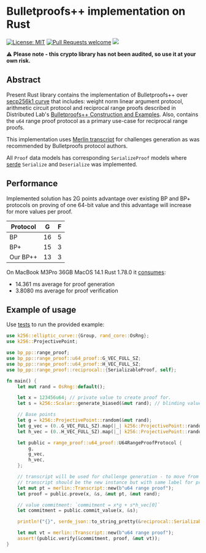 # Bulletproofs++ implementation on Rust

[![License: MIT](https://img.shields.io/badge/License-MIT-yellow.svg)](https://opensource.org/licenses/MIT)
[![Pull Requests welcome](https://img.shields.io/badge/PRs-welcome-ff69b4.svg?style=flat-square)](https://github.com/distributed-lab/bp-pp/issues)
<a href="https://github.com/distributed-lab/bp-pp">
<img src="https://img.shields.io/github/stars/distributed-lab/bp-pp?style=social"/>
</a>

⚠️ __Please note - this crypto library has not been audited, so use it at your own risk.__

## Abstract

Present Rust library contains the implementation of Bulletproofs++
over [secp256k1 curve](https://docs.rs/k256/latest/k256/) that includes: weight norm linear argument protocol,
arithmetic circuit protocol and reciprocal range proofs described in Distributed
Lab's [Bulletproofs++ Construction and Examples](https://distributedlab.com/whitepaper/Bulletproofs-Construction-and-Examples.pdf).
Also, contains the `u64` range proof protocol as a primary use-case for reciprocal range proofs.

This implementation uses [Merlin transcript](https://doc.dalek.rs/merlin/index.html) for challenges generation as was
recommended by Bulletproofs protocol authors.

All `Proof` data models has corresponding `SerializeProof` models where [serde](https://serde.rs/) `Serialize`
and `Deserialize` was implemented.

## Performance

Implemented solution has 2G points advantage over existing BP and BP+ protocols on proving of one 64-bit value and this
advantage will increase for more values per proof.

| Protocol | G  | F |
|----------|----|---|
| BP       | 16 | 5 |
| BP+      | 15 | 3 |
| Our BP++ | 13 | 3 |

On MacBook M3Pro 36GB MacOS 14.1 Rust 1.78.0 it [consumes](./macbook-m3-pro-36GB-bench-result.txt):

- 14.361 ms average for proof generation
- 3.8080 ms average for proof verification

## Example of usage

Use [tests](./src/tests.rs) to run the provided example:

```rust
use k256::elliptic_curve::{Group, rand_core::OsRng};
use k256::ProjectivePoint;

use bp_pp::range_proof;
use bp_pp::range_proof::u64_proof::G_VEC_FULL_SZ;
use bp_pp::range_proof::u64_proof::H_VEC_FULL_SZ;
use bp_pp::range_proof::reciprocal::{SerializableProof, self};

fn main() {
    let mut rand = OsRng::default();

    let x = 123456u64; // private value to create proof for.
    let s = k256::Scalar::generate_biased(&mut rand); // blinding value

    // Base points
    let g = k256::ProjectivePoint::random(&mut rand);
    let g_vec = (0..G_VEC_FULL_SZ).map(|_| k256::ProjectivePoint::random(&mut rand)).collect::<Vec<ProjectivePoint>>();
    let h_vec = (0..H_VEC_FULL_SZ).map(|_| k256::ProjectivePoint::random(&mut rand)).collect::<Vec<ProjectivePoint>>();

    let public = range_proof::u64_proof::U64RangeProofProtocol {
        g,
        g_vec,
        h_vec,
    };

    // transcript will be used for challenge generation - to move from interactive to non-interactive protocol.
    // transcript should be the new instance but with same label for prover and verifier. 
    let mut pt = merlin::Transcript::new(b"u64 range proof");
    let proof = public.prove(x, &s, &mut pt, &mut rand);

    // value commitment: `commitment = x*g + s*h_vec[0]`
    let commitment = public.commit_value(x, &s);

    println!("{}", serde_json::to_string_pretty(&reciprocal::SerializableProof::from(&proof)).unwrap());

    let mut vt = merlin::Transcript::new(b"u64 range proof");
    assert!(public.verify(&commitment, proof, &mut vt));
}
```
